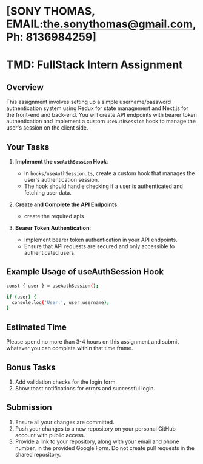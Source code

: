 # [SONY THOMAS, EMAIL:the.sonythomas@gmail.com,Ph: 8136984259] 

# TMD: FullStack Intern Assignment

## Overview

This assignment involves setting up a simple username/password authentication system using Redux for state management and Next.js for the front-end and back-end. You will create API endpoints with bearer token authentication and implement a custom `useAuthSession` hook to manage the user's session on the client side.

## Your Tasks

1. **Implement the `useAuthSession` Hook**:

   - In `hooks/useAuthSession.ts`, create a custom hook that manages the user's authentication session.
   - The hook should handle checking if a user is authenticated and fetching user data.

2. **Create and Complete the API Endpoints**:

   - create the required apis

3. **Bearer Token Authentication**:
   - Implement bearer token authentication in your API endpoints.
   - Ensure that API requests are secured and only accessible to authenticated users.

## Example Usage of useAuthSession Hook

```bash
const { user } = useAuthSession();

if (user) {
  console.log('User:', user.username);
}
```

## Estimated Time

Please spend no more than 3-4 hours on this assignment and submit whatever you can complete within that time frame.

## Bonus Tasks

1. Add validation checks for the login form.
2. Show toast notifications for errors and successful login.

## Submission

1. Ensure all your changes are committed.
2. Push your changes to a new repository on your personal GitHub account with public access.
3. Provide a link to your repository, along with your email and phone number, in the provided Google Form. Do not create pull requests in the shared repository.
